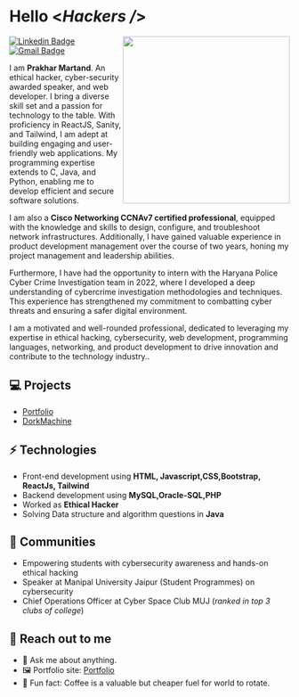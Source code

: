 <h1> Hello <<i>Hackers /</i>></h1>

<img align='right' src='http://www.jenyalestina.com/blog/wp-content/uploads/2019/05/web-development-1024x582.jpg' width='300"'>

[![Linkedin Badge](https://img.shields.io/badge/-Lindkeden-blue?style=flat-square&logo=Linkedin&logoColor=white&link=https://www.linkedin.com/in/prakhar-martand-b91a311b9)](https://www.linkedin.com/in/prakhar-martand-b91a311b9) 
[![Gmail Badge](https://img.shields.io/badge/-Gmail-Red?style=flat-square&logo=Gmail&logoColor=white&link=mailto:pmartand7@gmail.com)](mailto:pmartand7@gmail.com)

I am **Prakhar Martand**. An ethical hacker, cyber-security awarded speaker, and web developer. I bring a diverse skill set and a passion for technology to the table. With proficiency in ReactJS, Sanity, and Tailwind, I am adept at building engaging and user-friendly web applications. My programming expertise extends to C, Java, and Python, enabling me to develop efficient and secure software solutions.

I am also a **Cisco Networking CCNAv7 certified professional**, equipped with the knowledge and skills to design, configure, and troubleshoot network infrastructures. Additionally, I have gained valuable experience in product development management over the course of two years, honing my project management and leadership abilities.

Furthermore, I have had the opportunity to intern with the Haryana Police Cyber Crime Investigation team in 2022, where I developed a deep understanding of cybercrime investigation methodologies and techniques. This experience has strengthened my commitment to combatting cyber threats and ensuring a safer digital environment.

I am a motivated and well-rounded professional, dedicated to leveraging my expertise in ethical hacking, cybersecurity, web development, programming languages, networking, and product development to drive innovation and contribute to the technology industry..

## 💻 Projects
* [Portfolio](https://prakhar-martand.netlify.app)
* [DorkMachine](https://dorkmachine.netlify.app/)

## ⚡ Technologies 
- Front-end development using **HTML, Javascript,CSS,Bootstrap, ReactJs, Tailwind**
- Backend development using **MySQL,Oracle-SQL,PHP**
- Worked as **Ethical Hacker**
- Solving Data structure and algorithm questions in **Java**

## 👯 Communities
- Empowering students with cybersecurity awareness and hands-on ethical hacking
- Speaker at Manipal University Jaipur (Student Programmes) on cybersecurity
- Chief Operations Officer at Cyber Space Club MUJ (*ranked in top 3 clubs of college*)

## 👋 Reach out to me 
- 💬 Ask me about anything.
- 🖼️ Portfolio site: [Portfolio](https://prakhar-martand.netlify.app)
- 💎 Fun fact: Coffee is a valuable but cheaper fuel for world to rotate.
